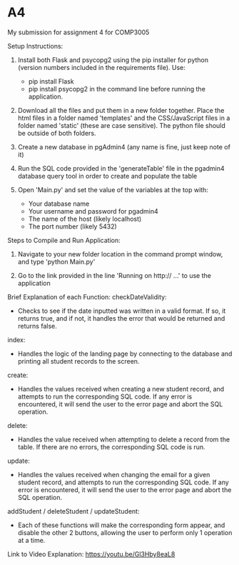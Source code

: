 # A4
My submission for assignment 4 for COMP3005


Setup Instructions:
1. Install both Flask and psycopg2 using the pip installer for python (version numbers included in the requirements file). Use:
	- pip install Flask
	- pip install psycopg2
in the command line before running the application.

2. Download all the files and put them in a new folder together. Place the html files in a folder named 'templates' and the CSS/JavaScript files in a folder named 'static' (these are case sensitive). The python file should be outside of both folders.

3. Create a new database in pgAdmin4 (any name is fine, just keep note of it)

4. Run the SQL code provided in the 'generateTable' file in the pgadmin4 database query tool in order to create and populate the table
   
5. Open 'Main.py' and set the value of the variables at the top with:
	- Your database name
	- Your username and password for pgadmin4
	- The name of the host (likely localhost)
	- The port number (likely 5432)



Steps to Compile and Run Application:
1. Navigate to your new folder location in the command prompt window, and type 'python Main.py'

2. Go to the link provided in the line 'Running on http:// ...' to use the application



Brief Explanation of each Function:
checkDateValidity:
- Checks to see if the date inputted was written in a valid format. If so, it returns true, and if not, it handles the error that would be returned and returns false.

index:
- Handles the logic of the landing page by connecting to the database and printing all student records to the screen.

create:
- Handles the values received when creating a new student record, and attempts to run the corresponding SQL code. If any error is encountered, it will send the user to the error page and abort the SQL operation.

delete:
- Handles the value received when attempting to delete a record from the table. If there are no errors, the corresponding SQL code is run.

update:
- Handles the values received when changing the email for a given student record, and attempts to run the corresponding SQL code. If any error is encountered, it will send the user to the error page and abort the SQL operation.

addStudent / deleteStudent / updateStudent:
- Each of these functions will make the corresponding form appear, and disable the other 2 buttons, allowing the user to perform only 1 operation at a time.



Link to Video Explanation:
https://youtu.be/Gl3Hby8eaL8

